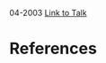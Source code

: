 

04-2003
[Link to Talk](https://www.churchofjesuschrist.org/study/general-conference/2003/04/saturday-morning-session?lang=eng)



# References
